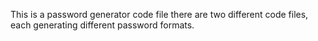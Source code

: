 This is a password generator code file
there are two different code files, each generating different password formats.
